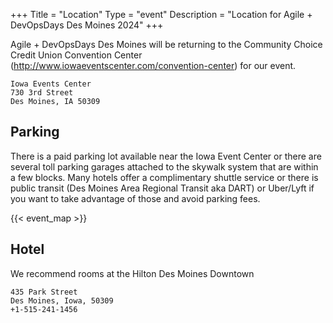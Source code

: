 +++
Title = "Location"
Type = "event"
Description = "Location for Agile + DevOpsDays Des Moines 2024"
+++


Agile + DevOpsDays Des Moines will be returning to the Community Choice Credit Union Convention Center (http://www.iowaeventscenter.com/convention-center) for our event.

```
Iowa Events Center
730 3rd Street
Des Moines, IA 50309
```

## Parking

There is a paid parking lot available near the Iowa Event Center or there are several toll parking garages attached to the skywalk system that are within a few blocks. Many hotels offer a complimentary shuttle service or there is public transit (Des Moines Area Regional Transit aka DART) or Uber/Lyft if you want to take advantage of those and avoid parking fees.

<!-- Uncomment this only if you have set the coordinates for your location in the config yaml. Get Latitude and Longitude of a Point: http://itouchmap.com/latlong.html -->
{{< event_map >}}

## Hotel
We recommend rooms at the Hilton Des Moines Downtown
```
435 Park Street
Des Moines, Iowa, 50309
+1-515-241-1456 
```

